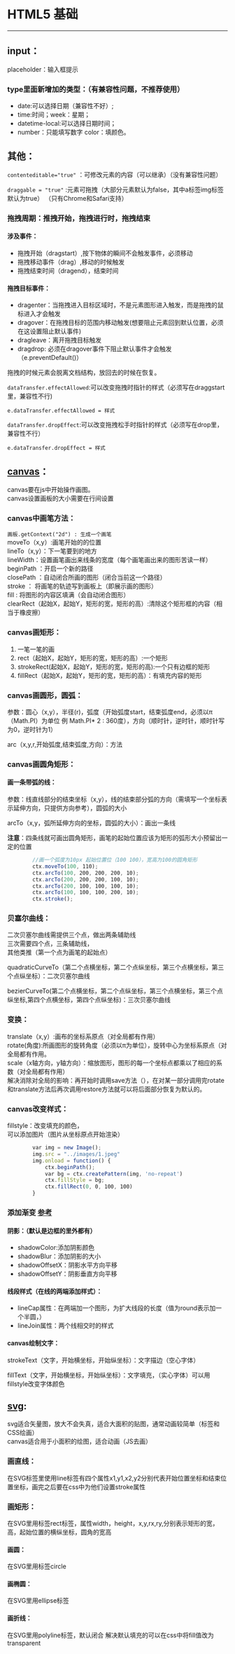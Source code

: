 # HTML5 基础
----------

## input：
placeholder：输入框提示

### type里面新增加的类型：（有兼容性问题，不推荐使用）
- date:可以选择日期（兼容性不好）;
- time:时间；week：星期；
- datetime-local:可以选择日期时间；
- number：只能填写数字 color：填颜色。

## 其他：
`contenteditable="true"` ：可修改元素的内容（可以继承）（没有兼容性问题）

`draggable = "true"` :元素可拖拽（大部分元素默认为false，其中a标签img标签默认为true） （只有Chrome和Safari支持）

### 拖拽周期：推拽开始，拖拽进行时，拖拽结束
#### 涉及事件：
- 拖拽开始（dragstart）,按下物体的瞬间不会触发事件，必须移动
- 拖拽移动事件（drag）,移动的时候触发
- 拖拽结束时间（dragend），结束时间
#### 拖拽目标事件：
- dragenter：当拖拽进入目标区域时，不是元素图形进入触发，而是拖拽的鼠标进入才会触发
- dragover：在拖拽目标的范围内移动触发(想要阻止元素回到默认位置，必须在这设置阻止默认事件)
- dragleave：离开拖拽目标触发
- dragdrop: 必须在dragover事件下阻止默认事件才会触发（e.preventDefault()）

拖拽的时候元素会脱离文档结构，放回去的时候在恢复。


`dataTransfer.effectAllowed`:可以改变拖拽时指针的样式（必须写在draggstart里，兼容性不行)

`e.dataTransfer.effectAllowed = 样式`

`dataTransfer.dropEffect`:可以改变拖拽松手时指针的样式（必须写在drop里，兼容性不行）

`e.dataTransfer.dropEffect = 样式`


## [canvas](https://www.runoob.com/w3cnote/html5-canvas-intro.html)：
canvas要在js中开始操作画图。  
canvas设置画板的大小需要在行间设置
### canvas中画笔方法：
`画板.getContext("2d") : 生成一个画笔`  
moveTo（x,y）:画笔开始的的位置  
lineTo（x,y）：下一笔要到的地方  
lineWidth：设置画笔画出来线条的宽度（每个画笔画出来的图形苦读一样）  
beginPath ：开启一个新的路径  
closePath ：自动闭合所画的图形（闭合当前这一个路径）  
stroke ： 将画笔的轨迹写到画板上（即展示画的图形）  
fill : 将图形的内容区填满（会自动闭合图形）  
clearRect（起始X，起始Y，矩形的宽，矩形的高）:清除这个矩形框的内容（相当于橡皮擦）

### canvas画矩形：
1. 一笔一笔的画
2. rect（起始X，起始Y，矩形的宽，矩形的高）:一个矩形
3. strokeRect(起始X，起始Y，矩形的宽，矩形的高):一个只有边框的矩形
4. fillRect（起始X，起始Y，矩形的宽，矩形的高）：有填充内容的矩形

### canvas画圆形，圆弧：
参数：圆心（x,y），半径(r)，弧度（开始弧度start，结束弧度end，必须以π（Math.PI）为单位 例 Math.PI* 2 : 360度），方向（顺时针，逆时针，顺时针写为0，逆时针为1）

arc（x,y,r,开始弧度,结束弧度,方向）：方法

### canvas画圆角矩形：
#### 画一条带弧的线：
参数：线直线部分的结束坐标（x,y），线的结束部分弧的方向（需填写一个坐标表示延伸方向，只提供方向参考），圆弧的大小

arcTo（x,y，弧所延伸方向的坐标，圆弧的大小）：画出一条线

**注意**：四条线就可画出圆角矩形，画笔的起始位置应该为矩形的弧形大小预留出一定的位置
```javascript
        //画一个弧度为10px 起始位置位（100 100），宽高为100的圆角矩形
        ctx.moveTo(100, 110);
        ctx.arcTo(100, 200, 200, 200, 10);
        ctx.arcTo(200, 200, 200, 100, 10);
        ctx.arcTo(200, 100, 100, 100, 10);
        ctx.arcTo(100, 100, 100, 200, 10);
        ctx.stroke();
```
### 贝塞尔曲线：
二次贝塞尔曲线需提供三个点，做出两条辅助线  
三次需要四个点，三条辅助线，  
其他类推（第一个点为画笔的起始点） 

quadraticCurveTo（第二个点横坐标，第二个点纵坐标，第三个点横坐标，第三个点纵坐标）：二次贝塞尔曲线

bezierCurveTo(第二个点横坐标，第二个点纵坐标，第三个点横坐标，第三个点纵坐标,第四个点横坐标，第四个点纵坐标)：三次贝塞尔曲线

### 变换：
translate（x,y）:画布的坐标系原点（对全局都有作用）  
rotate(角度):所画图形的旋转角度（必须以π为单位），旋转中心为坐标系原点（对全局都有作用。  
scale（x轴方向，y轴方向）：缩放图形，图形的每一个坐标点都乘以了相应的系数（对全局都有作用）  
解决消除对全局的影响：再开始时调用save方法（），在对某一部分调用完rotate和translate方法后再次调用restore方法就可以将后面部分恢复为默认的。

### canvas改变样式：
fillstyle：改变填充的颜色，  
可以添加图片（图片从坐标原点开始渲染）
```javascript
        var img = new Image();
        img.src = "../images/1.jpeg"
        img.onload = function() {
            ctx.beginPath();
            var bg = ctx.createPattern(img, 'no-repeat')
            ctx.fillStyle = bg;
            ctx.fillRect(0, 0, 100, 100)
        }
```
### 添加渐变  [参考](https://www.runoob.com/html/html5-canvas.html)
#### 阴影：（默认是边框的里外都有）
- shadowColor:添加阴影颜色
- shadowBlur：添加阴影的大小
- shadowOffsetX：阴影水平方向平移
- shadowOffsetY：阴影垂直方向平移

#### 线段样式（在线的两端添加样式）：
- lineCap属性：在两端加一个图形，为扩大线段的长度（值为round表示加一个半圆，）
- lineJoin属性：两个线相交时的样式

#### canvas绘制文字：
strokeText（文字，开始横坐标，开始纵坐标）：文字描边（空心字体）

fillText（文字，开始横坐标，开始纵坐标）：文字填充，（实心字体）可以用fillstyle改变字体颜色

## [svg](https://www.runoob.com/svg/svg-tutorial.html):
svg适合矢量图，放大不会失真，适合大面积的贴图，通常动画较简单（标签和CSS绘画）  
canvas适合用于小面积的绘图，适合动画（JS去画）

### 画直线：
在SVG标签里使用line标签有四个属性x1,y1,x2,y2分别代表开始位置坐标和结束位置坐标，画完之后要在css中为他们设置stroke属性

### 画矩形：
在SVG里用标签rect标签，属性width，height，x,y,rx,ry,分别表示矩形的宽，高，起始位置的横纵坐标，圆角的宽高
#### 画圆：
在SVG里用标签circle
#### 画椭圆：
在SVG里用ellipse标签
#### 画折线：
在SVG里用polyline标签，默认闭合
解决默认填充的可以在css中将fill值改为transparent


